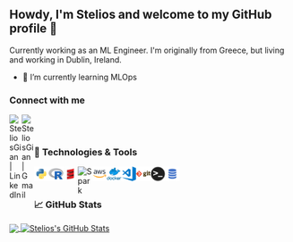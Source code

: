 ## Howdy, I'm Stelios and welcome to my GitHub profile 👋

Currently working as an ML Engineer. I'm originally from Greece, but living and working in Dublin, Ireland.

- 🌱 I’m currently learning MLOps


### Connect with me

[<img align="left" alt="SteliosGian | LinkedIn" width="22px" src="https://cdn.jsdelivr.net/npm/simple-icons@v3/icons/linkedin.svg" />][linkedin]
[<img align="left" alt="SteliosGian | Gmail" width="22px" src="https://cdn.jsdelivr.net/npm/simple-icons@v3/icons/gmail.svg" />][gmail]


<br>
<br>


### 🔧 Technologies & Tools

[<img align="left" alt="Python" width="26px" src="https://raw.githubusercontent.com/github/explore/80688e429a7d4ef2fca1e82350fe8e3517d3494d/topics/python/python.png" />][python]
[<img align="left" alt="R" width="26px" src="https://raw.githubusercontent.com/github/explore/80688e429a7d4ef2fca1e82350fe8e3517d3494d/topics/r/r.png" />][r]
[<img align="left" alt="Scala" width="26px" src="https://raw.githubusercontent.com/github/explore/80688e429a7d4ef2fca1e82350fe8e3517d3494d/topics/scala/scala.png" />][scala]
[<img align="left" alt="Spark" width="26px" src="https://spark.apache.org/images/spark-logo-trademark.png" />][spark]
[<img align="left" alt="AWS" width="26px" src="https://raw.githubusercontent.com/github/explore/80688e429a7d4ef2fca1e82350fe8e3517d3494d/topics/aws/aws.png" />][aws]
[<img align="left" alt="Docker" width="26px" src="https://raw.githubusercontent.com/github/explore/80688e429a7d4ef2fca1e82350fe8e3517d3494d/topics/docker/docker.png" />][docker]
[<img align="left" alt="Visual Studio Code" width="26px" src="https://raw.githubusercontent.com/github/explore/80688e429a7d4ef2fca1e82350fe8e3517d3494d/topics/visual-studio-code/visual-studio-code.png" />][visualstudiocode]
[<img align="left" alt="Git" width="26px" src="https://raw.githubusercontent.com/github/explore/80688e429a7d4ef2fca1e82350fe8e3517d3494d/topics/git/git.png" />][git]
[<img align="left" alt="Terminal" width="26px" src="https://raw.githubusercontent.com/github/explore/80688e429a7d4ef2fca1e82350fe8e3517d3494d/topics/terminal/terminal.png" />][bash]
[<img align="left" alt="SQL" width="26px" src="https://raw.githubusercontent.com/github/explore/80688e429a7d4ef2fca1e82350fe8e3517d3494d/topics/sql/sql.png" />][sql]


<br>
<br>


### &#x1f4c8; GitHub Stats


<a href="https://github.com/SteliosGian/SteliosGian">
  <img align="center" src="https://github-readme-stats.vercel.app/api/top-langs/?username=SteliosGian&hide=Jupyter Notebook,PureBasic" />
</a>

<a href="https://github.com/SteliosGian/SteliosGian">
  <img align="center" src="https://github-readme-stats.vercel.app/api?username=SteliosGian&hide=contribs,issues&show_icons=true&line_height=27&count_private=true" alt="Stelios's GitHub Stats" />
</a>


[linkedin]: www.linkedin.com/in/stelios-giannikis
[gmail]: steliosgiannik@gmail.com
[bash]: https://www.gnu.org/software/bash/
[git]: https://git-scm.com/
[visualstudiocode]: https://code.visualstudio.com/
[python]: https://www.python.org/
[r]: https://www.r-project.org/
[aws]: https://aws.amazon.com/
[scala]: https://www.scala-lang.org/
[docker]: https://www.docker.com/
[spark]: https://spark.apache.org/
[sql]: https://docs.microsoft.com/en-us/sql/?view=sql-server-ver15

